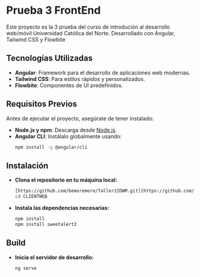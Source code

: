 # Prueba 3 FrontEnd

Este proyecto es la 3 prueba del curso de introdución al desarrollo web/móvil Universidad Católica del Norte. Desarrollado con Angular, Tailwind CSS y Flowbite

## Tecnologías Utilizadas

- **Angular**: Framework para el desarrollo de aplicaciones web modernas.  
- **Tailwind CSS**: Para estilos rápidos y personalizados.  
- **Flowbite**: Componentes de UI predefinidos.  

## **Requisitos Previos**

Antes de ejecutar el proyecto, asegúrate de tener instalado:  

- **Node.js y npm**: Descarga desde [Node.js](https://nodejs.org).  
- **Angular CLI**: Instálalo globalmente usando:  
  ```bash
  npm install -g @angular/cli

## Instalación

- **Clona el repositorio en tu máquina local:**
  ```bash
  [https://github.com/bemoremore/Taller2IDWM.git](https://github.com/bemoremore/Prueba3Frontend.git)
  cd CLIENTWEB
- **Instala las dependencias necesarias:**
  ```bash
  npm install
  npm install sweetalert2

## Build

- **Inicia el servidor de desarrollo:**
  ```bash
  ng serve

